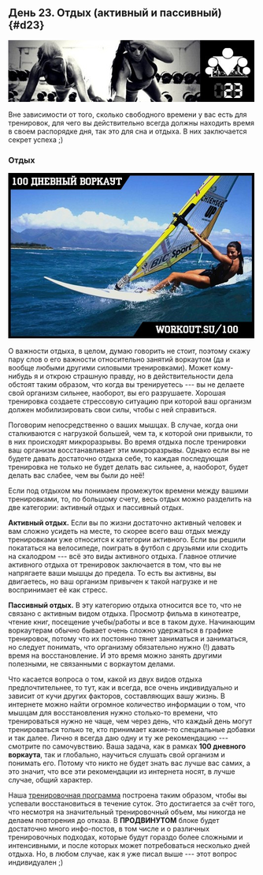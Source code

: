 ## День 23. Отдых (активный и пассивный) {#d23}

![](src/img/23.jpg)

Вне зависимости от того, сколько свободного времени у вас есть для тренировок, для чего вы действительно всегда должны находить время в своем распорядке дня, так это для сна и отдыха. В них заключается секрет успеха ;) 

### Отдых

![](src/img/23-1.jpg)

О важности отдыха, в целом, думаю говорить не стоит, поэтому скажу пару слов о его важности относительно занятий воркаутом (да и вообще любыми другими силовыми тренировками). Может кому-нибудь я и открою страшную правду, но в действительности дела обстоят таким образом, что когда вы тренируетесь --- вы не делаете свой организм сильнее, наоборот, вы его разрушаете. Хорошая тренировка создаете стрессовую ситуацию при которой ваш организм должен мобилизировать свои силы, чтобы с ней справиться. 

Поговорим непосредственно о ваших мышцах. В случае, когда они сталкиваются с нагрузкой большей, чем та, к которой они привыкли, то в них происходят микроразрывы. Во время отдыха после тренировки ваш организм восстанавливает эти микроразрывы. Однако если вы не будете давать достаточно отдыха себе, то каждая последующая тренировка не только не будет делать вас сильнее, а, наоборот, будет делать вас слабее, чем вы были до неё! 

Если под отдыхом мы понимаем промежуток времени между вашими тренировками, то, по большому счету, весь отдых можно разделить на две категории: активный отдых и пассивный отдых. 

**Активный отдых.** Если вы по жизни достаточно активный человек и вам сложно усидеть на месте, то скорее всего ваш отдых между тренировками уже относится к категории активного. Если вы решили покататься на велосипеде, поиграть в футбол с друзьями или сходить на скалодром --- всё это виды активного отдыха. Главное отличие активного отдыха от тренировок заключается в том, что вы не напрягаете ваши мышцы до предела. То есть вы активны, вы двигаетесь, но ваш организм привычен к такой нагрузке и не воспринимает её как стресс. 

**Пассивный отдых.** В эту категорию отдыха относится все то, что не связано с активным видом отдыха. Просмотр фильма в кинотеатре, чтение книг, посещение учебы/работы и все в таком духе. Начинающим воркаутерам обычно бывает очень сложно удержаться в графике тренировок, потому что их постоянно тянет заниматься и заниматься, но следует понимать, что организму обязательно нужно (!) давать время на восстановление. И это время можно занять другими полезными, не связанными с воркаутом делами. 

Что касается вопроса о том, какой из двух видов отдыха предпочтительнее, то тут, как и всегда, все очень индивидуально и зависит от кучи других факторов, составляющих вашу жизнь. В интернете можно найти огромное количество информации о том, что мышцам для восстановления нужно столько-то времени, что тренироваться нужно не чаще, чем через день, что каждый день могут тренироваться только те, кто принимает какие-то специальные добавки и так далее. Лично я всегда даю одну и ту же рекомендацию --- смотрите по самочувствию. Ваша задача, как в рамках **100 дневного воркаута**, так и глобально, научиться слушать свой организм и понимать его. Потому что никто не будет знать вас лучше вас самих, а это значит, что все эти рекомендации из интернета носят, в лучше случае, общий характер. 

Наша [тренировочная программа](http://workout.su/100) построена таким образом, чтобы вы успевали восстановиться в течение суток. Это достигается за счёт того, что несмотря на значительный тренировочный объем, мы никогда не делаем повторения до отказа. В **ПРОДВИНУТОМ** блоке будет достаточно много инфо-постов, в том числе и о различных тренировочных подходах, которые будут гораздо более сложными и интенсивными, и после которых может потребоваться несколько дней отдыха. Но, в любом случае, как я уже писал выше --- этот вопрос индивидуален ;) 

